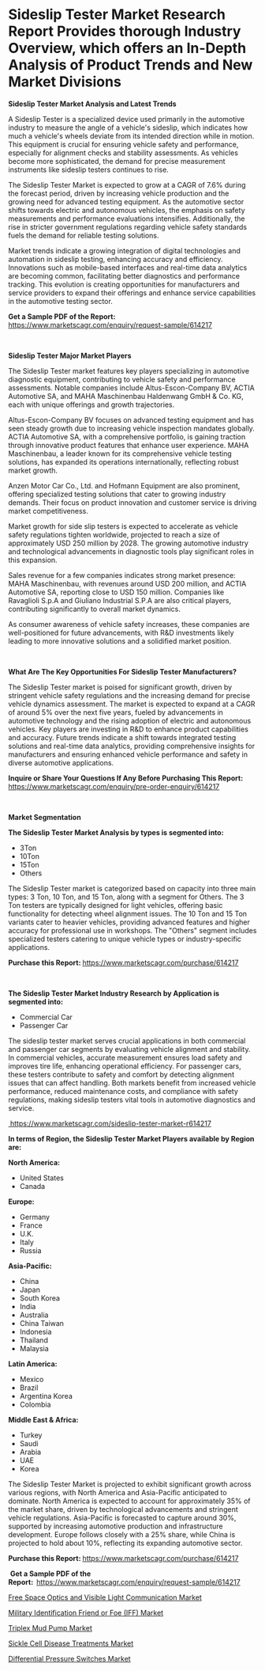 <p><h1>Sideslip Tester Market Research Report Provides thorough Industry Overview, which offers an In-Depth Analysis of Product Trends and New Market Divisions</h1></p><p><strong>Sideslip Tester Market Analysis and Latest Trends</strong></p>
<p><p>A Sideslip Tester is a specialized device used primarily in the automotive industry to measure the angle of a vehicle's sideslip, which indicates how much a vehicle's wheels deviate from its intended direction while in motion. This equipment is crucial for ensuring vehicle safety and performance, especially for alignment checks and stability assessments. As vehicles become more sophisticated, the demand for precise measurement instruments like sideslip testers continues to rise.</p><p>The Sideslip Tester Market is expected to grow at a CAGR of 7.6% during the forecast period, driven by increasing vehicle production and the growing need for advanced testing equipment. As the automotive sector shifts towards electric and autonomous vehicles, the emphasis on safety measurements and performance evaluations intensifies. Additionally, the rise in stricter government regulations regarding vehicle safety standards fuels the demand for reliable testing solutions.</p><p>Market trends indicate a growing integration of digital technologies and automation in sideslip testing, enhancing accuracy and efficiency. Innovations such as mobile-based interfaces and real-time data analytics are becoming common, facilitating better diagnostics and performance tracking. This evolution is creating opportunities for manufacturers and service providers to expand their offerings and enhance service capabilities in the automotive testing sector.</p></p>
<p><strong>Get a Sample PDF of the Report:&nbsp;</strong> <a href="https://www.marketscagr.com/enquiry/request-sample/614217?utm_campaign=1278&utm_medium=2&utm_source=Github&utm_content=ia&utm_term=30092024&utm_id=sideslip-tester">https://www.marketscagr.com/enquiry/request-sample/614217</a></p>
<p>&nbsp;</p>
<p><strong>Sideslip Tester Major Market Players</strong></p>
<p><p>The Sideslip Tester market features key players specializing in automotive diagnostic equipment, contributing to vehicle safety and performance assessments. Notable companies include Altus-Escon-Company BV, ACTIA Automotive SA, and MAHA Maschinenbau Haldenwang GmbH & Co. KG, each with unique offerings and growth trajectories. </p><p>Altus-Escon-Company BV focuses on advanced testing equipment and has seen steady growth due to increasing vehicle inspection mandates globally. ACTIA Automotive SA, with a comprehensive portfolio, is gaining traction through innovative product features that enhance user experience. MAHA Maschinenbau, a leader known for its comprehensive vehicle testing solutions, has expanded its operations internationally, reflecting robust market growth.</p><p>Anzen Motor Car Co., Ltd. and Hofmann Equipment are also prominent, offering specialized testing solutions that cater to growing industry demands. Their focus on product innovation and customer service is driving market competitiveness.</p><p>Market growth for side slip testers is expected to accelerate as vehicle safety regulations tighten worldwide, projected to reach a size of approximately USD 250 million by 2028. The growing automotive industry and technological advancements in diagnostic tools play significant roles in this expansion.</p><p>Sales revenue for a few companies indicates strong market presence: MAHA Maschinenbau, with revenues around USD 200 million, and ACTIA Automotive SA, reporting close to USD 150 million. Companies like Ravaglioli S.p.A and Giuliano Industrial S.P.A are also critical players, contributing significantly to overall market dynamics. </p><p>As consumer awareness of vehicle safety increases, these companies are well-positioned for future advancements, with R&D investments likely leading to more innovative solutions and a solidified market position.</p></p>
<p>&nbsp;</p>
<p><strong>What Are The Key Opportunities For Sideslip Tester Manufacturers?</strong></p>
<p><p>The Sideslip Tester market is poised for significant growth, driven by stringent vehicle safety regulations and the increasing demand for precise vehicle dynamics assessment. The market is expected to expand at a CAGR of around 5% over the next five years, fueled by advancements in automotive technology and the rising adoption of electric and autonomous vehicles. Key players are investing in R&D to enhance product capabilities and accuracy. Future trends indicate a shift towards integrated testing solutions and real-time data analytics, providing comprehensive insights for manufacturers and ensuring enhanced vehicle performance and safety in diverse automotive applications.</p></p>
<p><strong>Inquire or Share Your Questions If Any Before Purchasing This Report:</strong> <a href="https://www.marketscagr.com/enquiry/pre-order-enquiry/614217?utm_campaign=1278&utm_medium=2&utm_source=Github&utm_content=ia&utm_term=30092024&utm_id=sideslip-tester">https://www.marketscagr.com/enquiry/pre-order-enquiry/614217</a></p>
<p>&nbsp;</p>
<p><strong>Market Segmentation</strong></p>
<p><strong>The Sideslip Tester Market Analysis by types is segmented into:</strong></p>
<p><ul><li>3Ton</li><li>10Ton</li><li>15Ton</li><li>Others</li></ul></p>
<p><p>The Sideslip Tester market is categorized based on capacity into three main types: 3 Ton, 10 Ton, and 15 Ton, along with a segment for Others. The 3 Ton testers are typically designed for light vehicles, offering basic functionality for detecting wheel alignment issues. The 10 Ton and 15 Ton variants cater to heavier vehicles, providing advanced features and higher accuracy for professional use in workshops. The "Others" segment includes specialized testers catering to unique vehicle types or industry-specific applications.</p></p>
<p><strong>Purchase this Report:&nbsp;</strong><a href="https://www.marketscagr.com/purchase/614217?utm_campaign=1278&utm_medium=2&utm_source=Github&utm_content=ia&utm_term=30092024&utm_id=sideslip-tester">https://www.marketscagr.com/purchase/614217</a></p>
<p>&nbsp;</p>
<p><strong>The Sideslip Tester Market Industry Research by Application is segmented into:</strong></p>
<p><ul><li>Commercial Car</li><li>Passenger Car</li></ul></p>
<p><p>The sideslip tester market serves crucial applications in both commercial and passenger car segments by evaluating vehicle alignment and stability. In commercial vehicles, accurate measurement ensures load safety and improves tire life, enhancing operational efficiency. For passenger cars, these testers contribute to safety and comfort by detecting alignment issues that can affect handling. Both markets benefit from increased vehicle performance, reduced maintenance costs, and compliance with safety regulations, making sideslip testers vital tools in automotive diagnostics and service.</p></p>
<p><a href="https://www.marketscagr.com/sideslip-tester-market-r614217?utm_campaign=1278&utm_medium=2&utm_source=Github&utm_content=ia&utm_term=30092024&utm_id=sideslip-tester">&nbsp;https://www.marketscagr.com/sideslip-tester-market-r614217</a></p>
<p><strong>In terms of Region, the Sideslip Tester Market Players available by Region are:</strong></p>
<p>
    <p> <strong> North America: </strong>
        <ul>
            <li>United States</li>
            <li>Canada</li>
        </ul>
        </p> 
    <p> <strong> Europe: </strong>
        <ul>
            <li>Germany</li>
            <li>France</li>
            <li>U.K.</li>
            <li>Italy</li>
            <li>Russia</li>
        </ul>
        </p> 
    <p> <strong> Asia-Pacific: </strong>
        <ul>
            <li>China</li>
            <li>Japan</li>
            <li>South Korea</li>
            <li>India</li>
            <li>Australia</li>
            <li>China Taiwan</li>
            <li>Indonesia</li>
            <li>Thailand</li>
            <li>Malaysia</li>
        </ul>
        </p> 
    <p> <strong> Latin America: </strong>
        <ul>
            <li>Mexico</li>
            <li>Brazil</li>
            <li>Argentina Korea</li>
            <li>Colombia</li>
        </ul>
        </p> 
    <p> <strong> Middle East & Africa: </strong>
        <ul>
            <li>Turkey</li>
            <li>Saudi</li>
            <li>Arabia</li>
            <li>UAE</li>
            <li>Korea</li>
        </ul>
    </p>
    </p>
<p><p>The Sideslip Tester Market is projected to exhibit significant growth across various regions, with North America and Asia-Pacific anticipated to dominate. North America is expected to account for approximately 35% of the market share, driven by technological advancements and stringent vehicle regulations. Asia-Pacific is forecasted to capture around 30%, supported by increasing automotive production and infrastructure development. Europe follows closely with a 25% share, while China is projected to hold about 10%, reflecting its expanding automotive sector.</p></p>
<p><strong>Purchase this Report: </strong><a href="https://www.marketscagr.com/purchase/614217?utm_campaign=1278&utm_medium=2&utm_source=Github&utm_content=ia&utm_term=30092024&utm_id=sideslip-tester">https://www.marketscagr.com/purchase/614217</a></p>
<p>&nbsp;<strong>Get a Sample PDF of the Report:&nbsp;&nbsp;</strong><a href="https://www.marketscagr.com/enquiry/request-sample/614217?utm_campaign=1278&utm_medium=2&utm_source=Github&utm_content=ia&utm_term=30092024&utm_id=sideslip-tester">https://www.marketscagr.com/enquiry/request-sample/614217</a></p>
<p><strong></strong></p>
<p><p><a href="https://issuu.com/reportprime-2/docs/free-space-optics-and-visible-light_e6dbc734c51448?utm_campaign=1278&utm_medium=2&utm_source=Github&utm_content=ia&utm_term=30092024&utm_id=sideslip-tester">Free Space Optics and Visible Light Communication Market</a></p><p><a href="https://issuu.com/reportprime-2/docs/military-identification-friend-or-f_fe656b440e06ce?utm_campaign=1278&utm_medium=2&utm_source=Github&utm_content=ia&utm_term=30092024&utm_id=sideslip-tester">Military Identification Friend or Foe (IFF) Market</a></p><p><a href="https://www.linkedin.com/pulse/strategic-market-insights-global-triplex-mud-pump-2024-t2ype?utm_campaign=1278&utm_medium=2&utm_source=Github&utm_content=ia&utm_term=30092024&utm_id=sideslip-tester">Triplex Mud Pump Market</a></p><p><a href="https://www.linkedin.com/pulse/sickle-cell-disease-treatments-market-global-share-ranking-llzcf?utm_campaign=1278&utm_medium=2&utm_source=Github&utm_content=ia&utm_term=30092024&utm_id=sideslip-tester">Sickle Cell Disease Treatments Market</a></p><p><a href="https://www.linkedin.com/pulse/differential-pressure-switches-market-size-share-competitive-8lekf?utm_campaign=1278&utm_medium=2&utm_source=Github&utm_content=ia&utm_term=30092024&utm_id=sideslip-tester">Differential Pressure Switches Market</a></p></p>